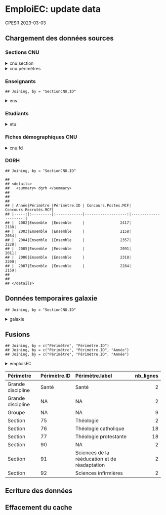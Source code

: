 EmploiEC: update data
================
CPESR
2023-03-03

## Chargement des données sources

### Sections CNU

<details>
<summary>
cnu.section
</summary>

| SectionCNU.ID | SectionCNU                            | SousGroupeCNU                      | GroupeCNU.ID | GroupeCNU                          | GrandeDisciplineCNU.ID | GrandeDisciplineCNU |
|--------------:|:--------------------------------------|:-----------------------------------|:-------------|:-----------------------------------|:-----------------------|:--------------------|
|             0 | Sans discipline                       | NA                                 | NA           | NA                                 | NA                     | NA                  |
|             1 | Droit privé et sciences criminelles   | Droit et science politique         | 1            | Droit et science politique         | DEG                    | Droit éco gestion   |
|             2 | Droit public                          | Droit et science politique         | 1            | Droit et science politique         | DEG                    | Droit éco gestion   |
|             3 | Histoire du droit et des institutions | Droit et science politique         | 1            | Droit et science politique         | DEG                    | Droit éco gestion   |
|             4 | Science politique                     | Droit et science politique         | 1            | Droit et science politique         | DEG                    | Droit éco gestion   |
|             5 | Sciences économiques                  | Sciences économiques et de gestion | 2            | Sciences économiques et de gestion | DEG                    | Droit éco gestion   |

</details>
<details>
<summary>
cnu.périmètres
</summary>

| Périmètre | Périmètre.ID | Périmètre.label                       |
|:----------|:-------------|:--------------------------------------|
| Section   | 0            | Sans discipline                       |
| Section   | 1            | Droit privé et sciences criminelles   |
| Section   | 2            | Droit public                          |
| Section   | 3            | Histoire du droit et des institutions |
| Section   | 4            | Science politique                     |
| Section   | 5            | Sciences économiques                  |

</details>

### Enseignants

    ## Joining, by = "SectionCNU.ID"

<details>
<summary>
ens
</summary>

| Périmètre | Périmètre.ID | Année | Effectif.MCF | Effectif.PR |
|:----------|:-------------|------:|-------------:|------------:|
| Section   | 0            |  2010 |          488 |         612 |
| Section   | 1            |  2010 |         1208 |         567 |
| Section   | 2            |  2010 |          791 |         513 |
| Section   | 3            |  2010 |          160 |         109 |
| Section   | 4            |  2010 |          224 |         124 |
| Section   | 5            |  2010 |         1277 |         531 |

</details>

### Etudiants

<details>
<summary>
etu
</summary>

| Année | Périmètre.ID | Effectif.ETU | Périmètre         |
|------:|:-------------|-------------:|:------------------|
|  2010 | DEG          |       449585 | Grande discipline |
|  2010 | Ensemble     |      1515481 | Ensemble          |
|  2010 | LLASHS       |       491728 | Grande discipline |
|  2010 | Pharma       |        22796 | Grande discipline |
|  2010 | Sans         |            0 | Grande discipline |
|  2010 | Santé        |       203118 | Grande discipline |

</details>

### Fiches démographiques CNU

<details>
<summary>
cnu.fd
</summary>

| Périmètre | Périmètre.ID | Année | Qualification.Candidats.PR | Qualification.Candidats.PR.femmes | Qualification.Qualifiés.PR | Qualification.Qualifiés.PR.femmes | Qualification.Candidats.MCF | Qualification.Candidats.MCF.femmes | Qualification.Qualifiés.MCF | Qualification.Qualifiés.MCF.femmes | Concours.Postes.PR | Concours.Candidats.PR | Concours.Candidats.PR.femmes | Concours.Recrutés.PR | Concours.Recrutés.PR.femmes | Concours.Postes.MCF | Concours.Candidats.MCF | Concours.Candidats.MCF.femmes | Concours.Recrutés.MCF | Concours.Recrutés.MCF.femmes |
|:----------|:-------------|------:|---------------------------:|----------------------------------:|---------------------------:|----------------------------------:|----------------------------:|-----------------------------------:|----------------------------:|-----------------------------------:|-------------------:|----------------------:|-----------------------------:|---------------------:|----------------------------:|--------------------:|-----------------------:|------------------------------:|----------------------:|-----------------------------:|
| Ensemble  | Ensemble     |  2009 |                   2473.362 |                             0.298 |                       1745 |                             0.295 |                   10182.331 |                               43.8 |                        7087 |                              0.441 |               1185 |                  2269 |                        0.292 |                  947 |                       0.307 |                2194 |                   9756 |                         0.449 |                  2036 |                        0.417 |
| Ensemble  | Ensemble     |  2010 |                   2058.798 |                             0.285 |                       1453 |                             0.282 |                    8670.845 |                               44.2 |                        6081 |                              0.449 |               1129 |                  2138 |                        0.286 |                  899 |                       0.297 |                2101 |                   9706 |                         0.458 |                  1963 |                        0.434 |
| Ensemble  | Ensemble     |  2011 |                   2069.000 |                             0.293 |                       1602 |                             0.295 |                    8996.000 |                               44.0 |                        6503 |                              0.433 |               1162 |                  2420 |                        0.279 |                  970 |                       0.319 |                1989 |                   9918 |                         0.464 |                  1881 |                        0.448 |
| Ensemble  | Ensemble     |  2012 |                   2092.000 |                             0.304 |                       1630 |                             0.306 |                    9089.000 |                               45.2 |                        6689 |                              0.445 |               1075 |                  2434 |                        0.295 |                  883 |                       0.293 |                1852 |                   9697 |                         0.465 |                  1742 |                        0.452 |
| Ensemble  | Ensemble     |  2013 |                   2091.000 |                             0.332 |                       1657 |                             0.337 |                    9190.000 |                               45.1 |                        6799 |                              0.439 |                817 |                  2072 |                        0.303 |                  717 |                       0.317 |                1675 |                   9859 |                         0.459 |                  1593 |                        0.465 |
| Ensemble  | Ensemble     |  2014 |                   2030.000 |                             0.334 |                       1591 |                             0.339 |                    9123.000 |                               46.3 |                        6767 |                              0.459 |                802 |                  2084 |                        0.314 |                  711 |                       0.340 |                1447 |                   9680 |                         0.463 |                  1393 |                        0.447 |

</details>

### DGRH

    ## Joining, by = "SectionCNU.ID"

    ## 
    ## <details>
    ##   <summary> dgrh </summary>
    ## 
    ## 
    ## 
    ## | Année|Périmètre |Périmètre.ID | Concours.Postes.MCF| Concours.Recrutés.MCF|
    ## |-----:|:---------|:------------|-------------------:|---------------------:|
    ## |  2002|Ensemble  |Ensemble     |                2417|                  2188|
    ## |  2003|Ensemble  |Ensemble     |                2158|                  2054|
    ## |  2004|Ensemble  |Ensemble     |                2357|                  2228|
    ## |  2005|Ensemble  |Ensemble     |                2091|                  2011|
    ## |  2006|Ensemble  |Ensemble     |                2318|                  2200|
    ## |  2007|Ensemble  |Ensemble     |                2284|                  2159|
    ## 
    ## 
    ## </details>

## Données temporaires galaxie

    ## Joining, by = "SectionCNU.ID"

<details>
<summary>
galaxie
</summary>

| Année | Périmètre | Périmètre.ID | Concours.Postes.MCF | Concours.Postes.PR |
|------:|:----------|:-------------|--------------------:|-------------------:|
|  2018 | Ensemble  | Ensemble     |                1082 |                576 |
|  2019 | Ensemble  | Ensemble     |                1029 |                580 |
|  2020 | Ensemble  | Ensemble     |                1119 |                620 |
|  2021 | Ensemble  | Ensemble     |                1047 |                606 |
|  2022 | Ensemble  | Ensemble     |                1281 |                679 |
|  2023 | Ensemble  | Ensemble     |                1493 |                642 |

</details>

## Fusions

    ## Joining, by = c("Périmètre", "Périmètre.ID")
    ## Joining, by = c("Périmètre", "Périmètre.ID", "Année")
    ## Joining, by = c("Périmètre", "Périmètre.ID", "Année")

<details>
<summary>
emploisEC
</summary>

| Périmètre | Périmètre.ID | Périmètre.label | Année | Concours.Postes.MCF | Concours.Recrutés.MCF | Qualification.Candidats.PR | Qualification.Candidats.PR.femmes | Qualification.Qualifiés.PR | Qualification.Qualifiés.PR.femmes | Qualification.Candidats.MCF | Qualification.Candidats.MCF.femmes | Qualification.Qualifiés.MCF | Qualification.Qualifiés.MCF.femmes | Concours.Postes.PR | Concours.Candidats.PR | Concours.Candidats.PR.femmes | Concours.Recrutés.PR | Concours.Recrutés.PR.femmes | Concours.Candidats.MCF | Concours.Candidats.MCF.femmes | Concours.Recrutés.MCF.femmes | Source | Effectif.MCF | Effectif.PR | Effectif.ETU | Effectif.EC | Contexte.TauxEncadrement | Contexte.EvolRéelle | Contexte.EvolNécessaire | kpi.MCF.TauxTension | kpi.MCF.TauxRéussite | kpi.MCF.SansPoste | kpi.MCF.TauxSélection | kpi.MCF.TauxSélection.Qualification | kpi.MCF.TauxSélection.Concours | kpi.MCF.TauxSélection.QualifVsConcours | kpi.PériodeRenouvellement |
|:----------|:-------------|:----------------|:------|--------------------:|----------------------:|---------------------------:|----------------------------------:|---------------------------:|----------------------------------:|----------------------------:|-----------------------------------:|----------------------------:|-----------------------------------:|-------------------:|----------------------:|-----------------------------:|---------------------:|----------------------------:|-----------------------:|------------------------------:|-----------------------------:|:-------|-------------:|------------:|-------------:|------------:|-------------------------:|--------------------:|------------------------:|--------------------:|---------------------:|------------------:|----------------------:|------------------------------------:|-------------------------------:|---------------------------------------:|--------------------------:|
| Ensemble  | Ensemble     | Ensemble        | 2002  |                2417 |                  2188 |                         NA |                                NA |                         NA |                                NA |                          NA |                                 NA |                          NA |                                 NA |                 NA |                    NA |                           NA |                   NA |                          NA |                     NA |                            NA |                           NA | DGRH   |           NA |          NA |           NA |          NA |                       NA |                  NA |                      NA |                  NA |                   NA |                NA |                    NA |                                  NA |                             NA |                                     NA |                        NA |
| Ensemble  | Ensemble     | Ensemble        | 2003  |                2158 |                  2054 |                         NA |                                NA |                         NA |                                NA |                          NA |                                 NA |                          NA |                                 NA |                 NA |                    NA |                           NA |                   NA |                          NA |                     NA |                            NA |                           NA | DGRH   |           NA |          NA |           NA |          NA |                       NA |                  NA |                      NA |                  NA |                   NA |                NA |                    NA |                                  NA |                             NA |                                     NA |                        NA |
| Ensemble  | Ensemble     | Ensemble        | 2004  |                2357 |                  2228 |                         NA |                                NA |                         NA |                                NA |                          NA |                                 NA |                          NA |                                 NA |                 NA |                    NA |                           NA |                   NA |                          NA |                     NA |                            NA |                           NA | DGRH   |           NA |          NA |           NA |          NA |                       NA |                  NA |                      NA |                  NA |                   NA |                NA |                    NA |                                  NA |                             NA |                                     NA |                        NA |
| Ensemble  | Ensemble     | Ensemble        | 2005  |                2091 |                  2011 |                         NA |                                NA |                         NA |                                NA |                          NA |                                 NA |                          NA |                                 NA |                 NA |                    NA |                           NA |                   NA |                          NA |                     NA |                            NA |                           NA | DGRH   |           NA |          NA |           NA |          NA |                       NA |                  NA |                      NA |                  NA |                   NA |                NA |                    NA |                                  NA |                             NA |                                     NA |                        NA |
| Ensemble  | Ensemble     | Ensemble        | 2006  |                2318 |                  2200 |                         NA |                                NA |                         NA |                                NA |                          NA |                                 NA |                          NA |                                 NA |                 NA |                    NA |                           NA |                   NA |                          NA |                     NA |                            NA |                           NA | DGRH   |           NA |          NA |           NA |          NA |                       NA |                  NA |                      NA |                  NA |                   NA |                NA |                    NA |                                  NA |                             NA |                                     NA |                        NA |
| Ensemble  | Ensemble     | Ensemble        | 2007  |                2284 |                  2159 |                         NA |                                NA |                         NA |                                NA |                          NA |                                 NA |                          NA |                                 NA |                 NA |                    NA |                           NA |                   NA |                          NA |                     NA |                            NA |                           NA | DGRH   |           NA |          NA |           NA |          NA |                       NA |                  NA |                      NA |                  NA |                   NA |                NA |                    NA |                                  NA |                             NA |                                     NA |                        NA |

</details>
<table>
<thead>
<tr>
<th style="text-align:left;">
Périmètre
</th>
<th style="text-align:left;">
Périmètre.ID
</th>
<th style="text-align:left;">
Périmètre.label
</th>
<th style="text-align:right;">
nb_lignes
</th>
</tr>
</thead>
<tbody>
<tr>
<td style="text-align:left;">
Grande discipline
</td>
<td style="text-align:left;">
Santé
</td>
<td style="text-align:left;">
Santé
</td>
<td style="text-align:right;">
2
</td>
</tr>
<tr>
<td style="text-align:left;">
Grande discipline
</td>
<td style="text-align:left;">
NA
</td>
<td style="text-align:left;">
NA
</td>
<td style="text-align:right;">
2
</td>
</tr>
<tr>
<td style="text-align:left;">
Groupe
</td>
<td style="text-align:left;">
NA
</td>
<td style="text-align:left;">
NA
</td>
<td style="text-align:right;">
9
</td>
</tr>
<tr>
<td style="text-align:left;">
Section
</td>
<td style="text-align:left;">
75
</td>
<td style="text-align:left;">
Théologie
</td>
<td style="text-align:right;">
2
</td>
</tr>
<tr>
<td style="text-align:left;">
Section
</td>
<td style="text-align:left;">
76
</td>
<td style="text-align:left;">
Théologie catholique
</td>
<td style="text-align:right;">
18
</td>
</tr>
<tr>
<td style="text-align:left;">
Section
</td>
<td style="text-align:left;">
77
</td>
<td style="text-align:left;">
Théologie protestante
</td>
<td style="text-align:right;">
18
</td>
</tr>
<tr>
<td style="text-align:left;">
Section
</td>
<td style="text-align:left;">
90
</td>
<td style="text-align:left;">
NA
</td>
<td style="text-align:right;">
2
</td>
</tr>
<tr>
<td style="text-align:left;">
Section
</td>
<td style="text-align:left;">
91
</td>
<td style="text-align:left;">
Sciences de la rééducation et de réadaptation
</td>
<td style="text-align:right;">
2
</td>
</tr>
<tr>
<td style="text-align:left;">
Section
</td>
<td style="text-align:left;">
92
</td>
<td style="text-align:left;">
Sciences infirmières
</td>
<td style="text-align:right;">
2
</td>
</tr>
</tbody>
</table>

## Ecriture des données

## Effacement du cache
